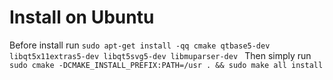 Install on Ubuntu
=================
Before install run `sudo apt-get install -qq cmake qtbase5-dev libqt5x11extras5-dev libqt5svg5-dev libmuparser-dev
`
Then simply run `sudo cmake -DCMAKE_INSTALL_PREFIX:PATH=/usr . && sudo make all install`
